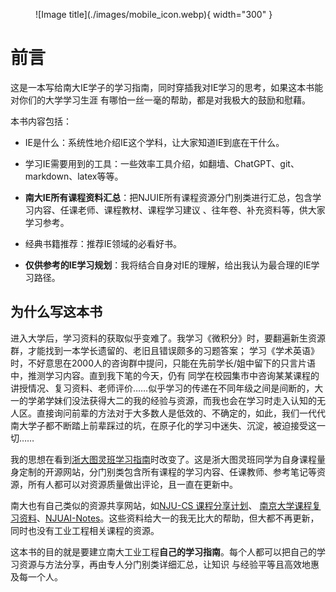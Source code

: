<figure markdown>
  ![Image title](./images/mobile_icon.webp){ width="300" }
</figure>

# 前言
这是一本写给南大IE学子的学习指南，同时穿插我对IE学习的思考，如果这本书能对你们的大学学习生涯
有哪怕一丝一毫的帮助，都是对我极大的鼓励和慰藉。

本书内容包括：

- IE是什么：系统性地介绍IE这个学科，让大家知道IE到底在干什么。

- 学习IE需要用到的工具：一些效率工具介绍，如翻墙、ChatGPT、git、markdown、latex等等。

- **南大IE所有课程资料汇总**：把NJUIE所有课程资源分门别类进行汇总，包含学习内容、任课老师、课程教材、课程学习建议
、往年卷、补充资料等，供大家学习参考。

- 经典书籍推荐：推荐IE领域的必看好书。

- **仅供参考的IE学习规划**：我将结合自身对IE的理解，给出我认为最合理的IE学习路径。

## 为什么写这本书
进入大学后，学习资料的获取似乎变难了。我学习《微积分》时，要翻遍新生资源群，才能找到一本学长遗留的、老旧且错误颇多的习题答案；
学习《学术英语》时，不好意思在2000人的咨询群中提问，只能在先前学长/姐中留下的只言片语中，推测学习内容。直到我下笔的今天，仍有
同学在校园集市中咨询某某课程的讲授情况、复习资料、老师评价……似乎学习的传递在不同年级之间是间断的，大一的学弟学妹们没法获得大二的我的经验与资源，而我也会在学习时走入认知的无人区。直接询问前辈的方法对于大多数人是低效的、不确定的，如此，我们一代代南大学子都不断踏上前辈踩过的坑，在原子化的学习中迷失、沉淀，被迫接受这一切……

我的思想在看到[浙大图灵班学习指南](https://zju-turing.github.io/TuringCourses/readings/)时改变了。这是浙大图灵班同学为自身课程量身定制的开源网站，分门别类包含所有课程的学习内容、任课教师、参考笔记等资源，所有人都可以对资源质量做出评论，且一直在更新中。

南大也有自己类似的资源共享网站，如[NJU-CS 课程分享计划](https://github.com/zhangyikaii/NJUCS-Course-Material)、
[南京大学课程复习资料](https://github.com/idealclover/NJU-Review-Materials)、[NJUAI-Notes](https://github.com/OrangeX4/NJUAI-Notes)。这些资料给大一的我无比大的帮助，但大都不再更新，同时也没有工业工程相关课程的资源。

这本书的目的就是要建立南大工业工程**自己的学习指南**。每个人都可以把自己的学习资源与方法分享，再由专人分门别类详细汇总，让知识
与经验平等且高效地惠及每一个人。
